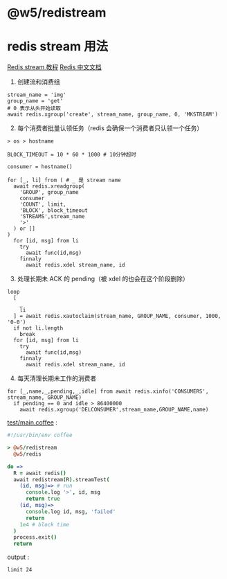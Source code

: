 [‼️]: ✏️README.mdt

# @w5/redistream

# redis stream 用法

[Redis stream 教程](https://verytools.net/xtools-guide/posts/redis-stream)
[Redis 中文文档](http://www.redis.cn/commands/xreadgroup.html)

1. 创建流和消费组

```
stream_name = 'img'
group_name = 'get'
# 0 表示从头开始读取
await redis.xgroup('create', stream_name, group_name, 0, 'MKSTREAM')
```

2. 每个消费者批量认领任务（redis 会确保一个消费者只认领一个任务）

```
> os > hostname

BLOCK_TIMEOUT = 10 * 60 * 1000 # 10分钟超时

consumer = hostname()

for [_, li] from ( # _ 是 stream name
  await redis.xreadgroup(
    'GROUP', group_name
    consumer
    'COUNT', limit,
    'BLOCK', block_timeout
    'STREAMS',stream_name
    '>'
  ) or []
)
  for [id, msg] from li
    try
      await func(id,msg)
    finnaly
      await redis.xdel stream_name, id
```

3. 处理长期未 ACK 的 pending（被 xdel 的也会在这个阶段删除）

```
loop
  [
    _
    li
  ] = await redis.xautoclaim(stream_name, GROUP_NAME, consumer, 1000, '0-0')
  if not li.length
    break
  for [id, msg] from li
    try
      await func(id,msg)
    finnaly
      await redis.xdel stream_name, id
```

4. 每天清理长期未工作的消费者

```
for [_,name,_,pending,_,idle] from await redis.xinfo('CONSUMERS', stream_name, GROUP_NAME)
  if pending == 0 and idle > 86400000
    await redis.xgroup('DELCONSUMER',stream_name,GROUP_NAME,name)
```

[test/main.coffee](./test/main.coffee) :

```coffee
#!/usr/bin/env coffee

> @w5/redistream
  @w5/redis

do =>
  R = await redis()
  await redistream(R).streamTest(
    (id, msg)=> # run
      console.log '>', id, msg
      return true
    (id, msg)=>
      console.log id, msg, 'failed'
      return
    1e4 # block time
  )
  process.exit()
  return
```

output :

```
limit 24
```

